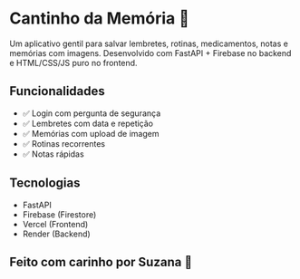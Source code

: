 # Cantinho da Memória 💚

Um aplicativo gentil para salvar lembretes, rotinas, medicamentos, notas e memórias com imagens. Desenvolvido com FastAPI + Firebase no backend e HTML/CSS/JS puro no frontend.

## Funcionalidades
- ✅ Login com pergunta de segurança
- ✅ Lembretes com data e repetição
- ✅ Memórias com upload de imagem
- ✅ Rotinas recorrentes
- ✅ Notas rápidas

## Tecnologias
- FastAPI
- Firebase (Firestore)
- Vercel (Frontend)
- Render (Backend)

## Feito com carinho por Suzana 🌼